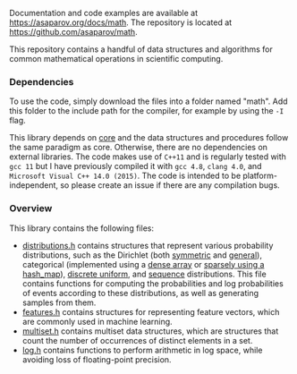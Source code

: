Documentation and code examples are available at <https://asaparov.org/docs/math>. The repository is located at <https://github.com/asaparov/math>.

This repository contains a handful of data structures and algorithms for common mathematical operations in scientific computing.

### Dependencies

To use the code, simply download the files into a folder named "math". Add this folder to the include path for the compiler, for example by using the `-I` flag.

This library depends on [core](https://github.com/asaparov/core) and the data structures and procedures follow the same paradigm as core. Otherwise, there are no dependencies on external libraries. The code makes use of `C++11` and is regularly tested with `gcc 11` but I have previously compiled it with `gcc 4.8`, `clang 4.0`, and `Microsoft Visual C++ 14.0 (2015)`. The code is intended to be platform-independent, so please create an issue if there are any compilation bugs.

### Overview

This library contains the following files:
 - [distributions.h](https://asaparov.org/docs/math/distributions.h.html) contains structures that represent various probability distributions, such as the Dirichlet (both <a href="https://asaparov.org/docs/math/distributions.h.html#struct symmetric_dirichlet">symmetric</a> and <a href="https://asaparov.org/docs/math/distributions.h.html#struct dirichlet">general</a>), categorical (implemented using a <a href="https://asaparov.org/docs/math/distributions.h.html#struct dense_categorical">dense array</a> or <a href="https://asaparov.org/docs/math/distributions.h.html#struct sparse_categorical">sparsely using a hash_map</a>), <a href="https://asaparov.org/docs/math/distributions.h.html#struct uniform_distribution">discrete uniform</a>, and <a href="https://asaparov.org/docs/math/distributions.h.html#struct uniform_distribution">sequence</a> distributions. This file contains functions for computing the probabilities and log probabilities of events according to these distributions, as well as generating samples from them.
 - [features.h](https://asaparov.org/docs/math/features.h.html) contains structures for representing feature vectors, which are commonly used in machine learning.
 - [multiset.h](https://asaparov.org/docs/math/multiset.h.html) contains multiset data structures, which are structures that count the number of occurrences of distinct elements in a set.
 - [log.h](https://asaparov.org/docs/math/log.h.html) contains functions to perform arithmetic in log space, while avoiding loss of floating-point precision.
